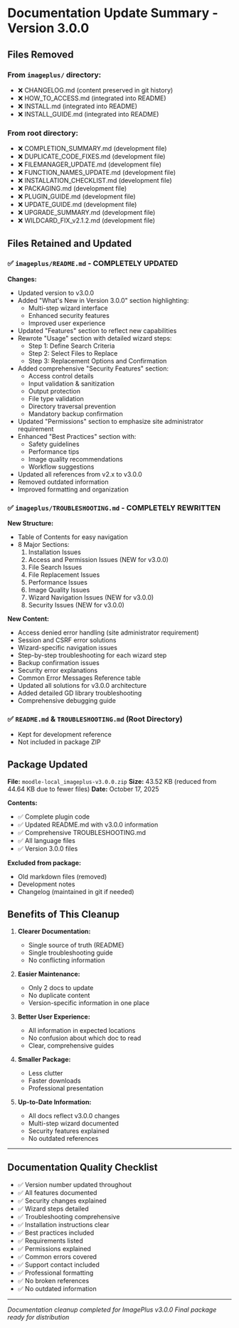# Documentation Update Summary - Version 3.0.0

## Files Removed

### From `imageplus/` directory:
- ❌ CHANGELOG.md (content preserved in git history)
- ❌ HOW_TO_ACCESS.md (integrated into README)
- ❌ INSTALL.md (integrated into README)
- ❌ INSTALL_GUIDE.md (integrated into README)

### From root directory:
- ❌ COMPLETION_SUMMARY.md (development file)
- ❌ DUPLICATE_CODE_FIXES.md (development file)
- ❌ FILEMANAGER_UPDATE.md (development file)
- ❌ FUNCTION_NAMES_UPDATE.md (development file)
- ❌ INSTALLATION_CHECKLIST.md (development file)
- ❌ PACKAGING.md (development file)
- ❌ PLUGIN_GUIDE.md (development file)
- ❌ UPDATE_GUIDE.md (development file)
- ❌ UPGRADE_SUMMARY.md (development file)
- ❌ WILDCARD_FIX_v2.1.2.md (development file)

## Files Retained and Updated

### ✅ `imageplus/README.md` - COMPLETELY UPDATED
**Changes:**
- Updated version to v3.0.0
- Added "What's New in Version 3.0.0" section highlighting:
  - Multi-step wizard interface
  - Enhanced security features
  - Improved user experience
- Updated "Features" section to reflect new capabilities
- Rewrote "Usage" section with detailed wizard steps:
  - Step 1: Define Search Criteria
  - Step 2: Select Files to Replace
  - Step 3: Replacement Options and Confirmation
- Added comprehensive "Security Features" section:
  - Access control details
  - Input validation & sanitization
  - Output protection
  - File type validation
  - Directory traversal prevention
  - Mandatory backup confirmation
- Updated "Permissions" section to emphasize site administrator requirement
- Enhanced "Best Practices" section with:
  - Safety guidelines
  - Performance tips
  - Image quality recommendations
  - Workflow suggestions
- Updated all references from v2.x to v3.0.0
- Removed outdated information
- Improved formatting and organization

### ✅ `imageplus/TROUBLESHOOTING.md` - COMPLETELY REWRITTEN
**New Structure:**
- Table of Contents for easy navigation
- 8 Major Sections:
  1. Installation Issues
  2. Access and Permission Issues (NEW for v3.0.0)
  3. File Search Issues
  4. File Replacement Issues
  5. Performance Issues
  6. Image Quality Issues
  7. Wizard Navigation Issues (NEW for v3.0.0)
  8. Security Issues (NEW for v3.0.0)

**New Content:**
- Access denied error handling (site administrator requirement)
- Session and CSRF error solutions
- Wizard-specific navigation issues
- Step-by-step troubleshooting for each wizard step
- Backup confirmation issues
- Security error explanations
- Common Error Messages Reference table
- Updated all solutions for v3.0.0 architecture
- Added detailed GD library troubleshooting
- Comprehensive debugging guide

### ✅ `README.md` & `TROUBLESHOOTING.md` (Root Directory)
- Kept for development reference
- Not included in package ZIP

## Package Updated

**File:** `moodle-local_imageplus-v3.0.0.zip`
**Size:** 43.52 KB (reduced from 44.64 KB due to fewer files)
**Date:** October 17, 2025

**Contents:**
- ✅ Complete plugin code
- ✅ Updated README.md with v3.0.0 information
- ✅ Comprehensive TROUBLESHOOTING.md
- ✅ All language files
- ✅ Version 3.0.0 files

**Excluded from package:**
- Old markdown files (removed)
- Development notes
- Changelog (maintained in git if needed)

## Benefits of This Cleanup

1. **Clearer Documentation:**
   - Single source of truth (README)
   - Single troubleshooting guide
   - No conflicting information

2. **Easier Maintenance:**
   - Only 2 docs to update
   - No duplicate content
   - Version-specific information in one place

3. **Better User Experience:**
   - All information in expected locations
   - No confusion about which doc to read
   - Clear, comprehensive guides

4. **Smaller Package:**
   - Less clutter
   - Faster downloads
   - Professional presentation

5. **Up-to-Date Information:**
   - All docs reflect v3.0.0 changes
   - Multi-step wizard documented
   - Security features explained
   - No outdated references

---

## Documentation Quality Checklist

- ✅ Version number updated throughout
- ✅ All features documented
- ✅ Security changes explained
- ✅ Wizard steps detailed
- ✅ Troubleshooting comprehensive
- ✅ Installation instructions clear
- ✅ Best practices included
- ✅ Requirements listed
- ✅ Permissions explained
- ✅ Common errors covered
- ✅ Support contact included
- ✅ Professional formatting
- ✅ No broken references
- ✅ No outdated information

---

*Documentation cleanup completed for ImagePlus v3.0.0*
*Final package ready for distribution*
